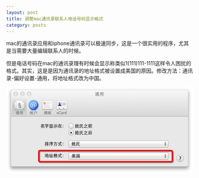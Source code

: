 ```yaml
---
layout: post
title: 调整mac通讯录联系人电话号码显示格式
category: posts
---
```



mac的通讯录应用和iphone通讯录可以极速同步，这是一个很实用的程序，尤其是当需要大量编辑联系人的时候。

但是电话号码在mac的通讯录理有时候会显示称类似1(111)111-1111这样令人困扰的格式。其实，这是是因为通讯录的地址格式被设置成美国的原因。修改方法：通讯录-偏好设置-通用，将地址格式改为中国。

![helpful screenshoot](/images/apple_contacts_setting.jpeg)

